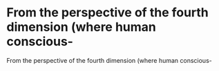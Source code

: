 # From the perspective of the fourth dimension (where human conscious-

From the perspective of the fourth dimension (where human conscious-